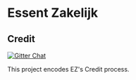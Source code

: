 # Essent Zakelijk

## Credit

[![Gitter Chat](https://badges.gitter.im/Join%20Chat.svg)](https://gitter.im/nmcb/ez-credit?utm_source=badge&utm_medium=badge&utm_campaign=pr-badge&utm_content=badge)

This project encodes EZ's Credit process.
